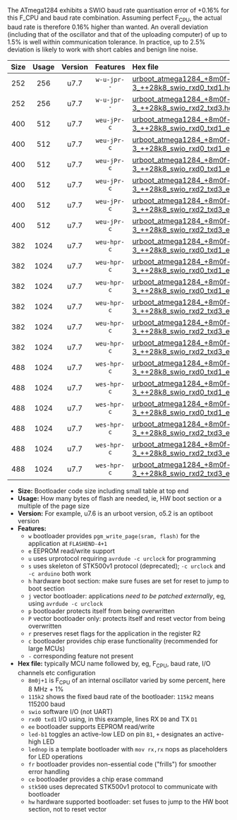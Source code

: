 The ATmega1284 exhibits a SWIO baud rate quantisation error of +0.16% for this F_CPU and baud rate combination. Assuming perfect F<sub>CPU</sub>, the actual baud rate is therefore 0.16% higher than wanted. An overall deviation (including that of the oscillator and that of the uploading computer) of up to 1.5% is well within communication tolerance. In practice, up to 2.5% deviation is likely to work with short cables and benign line noise.

|Size|Usage|Version|Features|Hex file|
|:-:|:-:|:-:|:-:|:--|
|252|256|u7.7|`w-u-jpr--`|[urboot_atmega1284_+8m0f-3_++28k8_swio_rxd0_txd1.hex](https://raw.githubusercontent.com/stefanrueger/urboot.hex/main/mcus/atmega1284/internal_oscillator/fcpu_+8m0f-3/br_++28k8/urboot_atmega1284_+8m0f-3_++28k8_swio_rxd0_txd1.hex)|
|252|256|u7.7|`w-u-jpr--`|[urboot_atmega1284_+8m0f-3_++28k8_swio_rxd2_txd3.hex](https://raw.githubusercontent.com/stefanrueger/urboot.hex/main/mcus/atmega1284/internal_oscillator/fcpu_+8m0f-3/br_++28k8/urboot_atmega1284_+8m0f-3_++28k8_swio_rxd2_txd3.hex)|
|400|512|u7.7|`weu-jPr-c`|[urboot_atmega1284_+8m0f-3_++28k8_swio_rxd0_txd1_ee_led+b0_fr_ce.hex](https://raw.githubusercontent.com/stefanrueger/urboot.hex/main/mcus/atmega1284/internal_oscillator/fcpu_+8m0f-3/br_++28k8/urboot_atmega1284_+8m0f-3_++28k8_swio_rxd0_txd1_ee_led+b0_fr_ce.hex)|
|400|512|u7.7|`weu-jPr-c`|[urboot_atmega1284_+8m0f-3_++28k8_swio_rxd0_txd1_ee_led+b7_fr_ce.hex](https://raw.githubusercontent.com/stefanrueger/urboot.hex/main/mcus/atmega1284/internal_oscillator/fcpu_+8m0f-3/br_++28k8/urboot_atmega1284_+8m0f-3_++28k8_swio_rxd0_txd1_ee_led+b7_fr_ce.hex)|
|400|512|u7.7|`weu-jPr-c`|[urboot_atmega1284_+8m0f-3_++28k8_swio_rxd0_txd1_ee_lednop_fr_ce.hex](https://raw.githubusercontent.com/stefanrueger/urboot.hex/main/mcus/atmega1284/internal_oscillator/fcpu_+8m0f-3/br_++28k8/urboot_atmega1284_+8m0f-3_++28k8_swio_rxd0_txd1_ee_lednop_fr_ce.hex)|
|400|512|u7.7|`weu-jPr-c`|[urboot_atmega1284_+8m0f-3_++28k8_swio_rxd2_txd3_ee_led+b0_fr_ce.hex](https://raw.githubusercontent.com/stefanrueger/urboot.hex/main/mcus/atmega1284/internal_oscillator/fcpu_+8m0f-3/br_++28k8/urboot_atmega1284_+8m0f-3_++28k8_swio_rxd2_txd3_ee_led+b0_fr_ce.hex)|
|400|512|u7.7|`weu-jPr-c`|[urboot_atmega1284_+8m0f-3_++28k8_swio_rxd2_txd3_ee_led+b7_fr_ce.hex](https://raw.githubusercontent.com/stefanrueger/urboot.hex/main/mcus/atmega1284/internal_oscillator/fcpu_+8m0f-3/br_++28k8/urboot_atmega1284_+8m0f-3_++28k8_swio_rxd2_txd3_ee_led+b7_fr_ce.hex)|
|400|512|u7.7|`weu-jPr-c`|[urboot_atmega1284_+8m0f-3_++28k8_swio_rxd2_txd3_ee_lednop_fr_ce.hex](https://raw.githubusercontent.com/stefanrueger/urboot.hex/main/mcus/atmega1284/internal_oscillator/fcpu_+8m0f-3/br_++28k8/urboot_atmega1284_+8m0f-3_++28k8_swio_rxd2_txd3_ee_lednop_fr_ce.hex)|
|382|1024|u7.7|`weu-hpr-c`|[urboot_atmega1284_+8m0f-3_++28k8_swio_rxd0_txd1_ee_led+b0_fr_ce_hw.hex](https://raw.githubusercontent.com/stefanrueger/urboot.hex/main/mcus/atmega1284/internal_oscillator/fcpu_+8m0f-3/br_++28k8/urboot_atmega1284_+8m0f-3_++28k8_swio_rxd0_txd1_ee_led+b0_fr_ce_hw.hex)|
|382|1024|u7.7|`weu-hpr-c`|[urboot_atmega1284_+8m0f-3_++28k8_swio_rxd0_txd1_ee_led+b7_fr_ce_hw.hex](https://raw.githubusercontent.com/stefanrueger/urboot.hex/main/mcus/atmega1284/internal_oscillator/fcpu_+8m0f-3/br_++28k8/urboot_atmega1284_+8m0f-3_++28k8_swio_rxd0_txd1_ee_led+b7_fr_ce_hw.hex)|
|382|1024|u7.7|`weu-hpr-c`|[urboot_atmega1284_+8m0f-3_++28k8_swio_rxd0_txd1_ee_lednop_fr_ce_hw.hex](https://raw.githubusercontent.com/stefanrueger/urboot.hex/main/mcus/atmega1284/internal_oscillator/fcpu_+8m0f-3/br_++28k8/urboot_atmega1284_+8m0f-3_++28k8_swio_rxd0_txd1_ee_lednop_fr_ce_hw.hex)|
|382|1024|u7.7|`weu-hpr-c`|[urboot_atmega1284_+8m0f-3_++28k8_swio_rxd2_txd3_ee_led+b0_fr_ce_hw.hex](https://raw.githubusercontent.com/stefanrueger/urboot.hex/main/mcus/atmega1284/internal_oscillator/fcpu_+8m0f-3/br_++28k8/urboot_atmega1284_+8m0f-3_++28k8_swio_rxd2_txd3_ee_led+b0_fr_ce_hw.hex)|
|382|1024|u7.7|`weu-hpr-c`|[urboot_atmega1284_+8m0f-3_++28k8_swio_rxd2_txd3_ee_led+b7_fr_ce_hw.hex](https://raw.githubusercontent.com/stefanrueger/urboot.hex/main/mcus/atmega1284/internal_oscillator/fcpu_+8m0f-3/br_++28k8/urboot_atmega1284_+8m0f-3_++28k8_swio_rxd2_txd3_ee_led+b7_fr_ce_hw.hex)|
|382|1024|u7.7|`weu-hpr-c`|[urboot_atmega1284_+8m0f-3_++28k8_swio_rxd2_txd3_ee_lednop_fr_ce_hw.hex](https://raw.githubusercontent.com/stefanrueger/urboot.hex/main/mcus/atmega1284/internal_oscillator/fcpu_+8m0f-3/br_++28k8/urboot_atmega1284_+8m0f-3_++28k8_swio_rxd2_txd3_ee_lednop_fr_ce_hw.hex)|
|488|1024|u7.7|`wes-hpr-c`|[urboot_atmega1284_+8m0f-3_++28k8_swio_rxd0_txd1_ee_led+b0_fr_ce_stk500_hw.hex](https://raw.githubusercontent.com/stefanrueger/urboot.hex/main/mcus/atmega1284/internal_oscillator/fcpu_+8m0f-3/br_++28k8/urboot_atmega1284_+8m0f-3_++28k8_swio_rxd0_txd1_ee_led+b0_fr_ce_stk500_hw.hex)|
|488|1024|u7.7|`wes-hpr-c`|[urboot_atmega1284_+8m0f-3_++28k8_swio_rxd0_txd1_ee_led+b7_fr_ce_stk500_hw.hex](https://raw.githubusercontent.com/stefanrueger/urboot.hex/main/mcus/atmega1284/internal_oscillator/fcpu_+8m0f-3/br_++28k8/urboot_atmega1284_+8m0f-3_++28k8_swio_rxd0_txd1_ee_led+b7_fr_ce_stk500_hw.hex)|
|488|1024|u7.7|`wes-hpr-c`|[urboot_atmega1284_+8m0f-3_++28k8_swio_rxd0_txd1_ee_lednop_fr_ce_stk500_hw.hex](https://raw.githubusercontent.com/stefanrueger/urboot.hex/main/mcus/atmega1284/internal_oscillator/fcpu_+8m0f-3/br_++28k8/urboot_atmega1284_+8m0f-3_++28k8_swio_rxd0_txd1_ee_lednop_fr_ce_stk500_hw.hex)|
|488|1024|u7.7|`wes-hpr-c`|[urboot_atmega1284_+8m0f-3_++28k8_swio_rxd2_txd3_ee_led+b0_fr_ce_stk500_hw.hex](https://raw.githubusercontent.com/stefanrueger/urboot.hex/main/mcus/atmega1284/internal_oscillator/fcpu_+8m0f-3/br_++28k8/urboot_atmega1284_+8m0f-3_++28k8_swio_rxd2_txd3_ee_led+b0_fr_ce_stk500_hw.hex)|
|488|1024|u7.7|`wes-hpr-c`|[urboot_atmega1284_+8m0f-3_++28k8_swio_rxd2_txd3_ee_led+b7_fr_ce_stk500_hw.hex](https://raw.githubusercontent.com/stefanrueger/urboot.hex/main/mcus/atmega1284/internal_oscillator/fcpu_+8m0f-3/br_++28k8/urboot_atmega1284_+8m0f-3_++28k8_swio_rxd2_txd3_ee_led+b7_fr_ce_stk500_hw.hex)|
|488|1024|u7.7|`wes-hpr-c`|[urboot_atmega1284_+8m0f-3_++28k8_swio_rxd2_txd3_ee_lednop_fr_ce_stk500_hw.hex](https://raw.githubusercontent.com/stefanrueger/urboot.hex/main/mcus/atmega1284/internal_oscillator/fcpu_+8m0f-3/br_++28k8/urboot_atmega1284_+8m0f-3_++28k8_swio_rxd2_txd3_ee_lednop_fr_ce_stk500_hw.hex)|

- **Size:** Bootloader code size including small table at top end
- **Usage:** How many bytes of flash are needed, ie, HW boot section or a multiple of the page size
- **Version:** For example, u7.6 is an urboot version, o5.2 is an optiboot version
- **Features:**
  + `w` bootloader provides `pgm_write_page(sram, flash)` for the application at `FLASHEND-4+1`
  + `e` EEPROM read/write support
  + `u` uses urprotocol requiring `avrdude -c urclock` for programming
  + `s` uses skeleton of STK500v1 protocol (deprecated); `-c urclock` and `-c arduino` both work
  + `h` hardware boot section: make sure fuses are set for reset to jump to boot section
  + `j` vector bootloader: applications *need to be patched externally*, eg, using `avrdude -c urclock`
  + `p` bootloader protects itself from being overwritten
  + `P` vector bootloader only: protects itself and reset vector from being overwritten
  + `r` preserves reset flags for the application in the register R2
  + `c` bootloader provides chip erase functionality (recommended for large MCUs)
  + `-` corresponding feature not present
- **Hex file:** typically MCU name followed by, eg, F<sub>CPU</sub>, baud rate, I/O channels etc configuration
  + `8m0j+1` is F<sub>CPU</sub> of an internal oscillator varied by some percent, here 8 MHz + 1%
  + `115k2` shows the fixed baud rate of the bootloader: `115k2` means 115200 baud
  + `swio` software I/O (not UART)
  + `rxd0 txd1` I/O using, in this example, lines RX `D0` and TX `D1`
  + `ee` bootloader supports EEPROM read/write
  + `led-b1` toggles an active-low LED on pin `B1`, `+` designates an active-high LED
  + `lednop` is a template bootloader with `mov rx,rx` nops as placeholders for LED operations
  + `fr` bootloader provides non-essential code ("frills") for smoother error handling
  + `ce` bootloader provides a chip erase command
  + `stk500` uses deprecated STK500v1 protocol to communicate with bootloader
  + `hw` hardware supported bootloader: set fuses to jump to the HW boot section, not to reset vector
